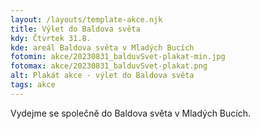 ```yaml
---
layout: /layouts/template-akce.njk
title: Výlet do Baldova světa
kdy: Čtvrtek 31.8.
kde: areál Baldova světa v Mladých Bucích
fotomin: akce/20230831_balduvSvet-plakat-min.jpg
fotomax: akce/20230831_balduvSvet-plakat.png
alt: Plakát akce - výlet do Baldova světa
tags: akce
---
```


Vydejme se společně do Baldova světa v Mladých Bucích.


